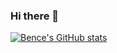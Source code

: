 ### Hi there 👋

[![Bence's GitHub stats](https://github-readme-stats.vercel.app/api?username=benceHornyak&show_icons=true&theme=transparent)](https://github.com/anuraghazra/github-readme-stats)


<!--
**benceHornyak/benceHornyak** is a ✨ _special_ ✨ repository because its `README.md` (this file) appears on your GitHub profile.

Here are some ideas to get you started:

- 🔭 I’m currently working on ...
- 🌱 I’m currently learning ...
- 👯 I’m looking to collaborate on ...
- 🤔 I’m looking for help with ...
- 💬 Ask me about ...
- 📫 How to reach me: ...
- 😄 Pronouns: ...
- ⚡ Fun fact: ...
-->
